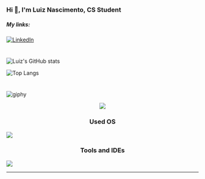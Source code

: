
### Hi 👋, I'm Luiz Nascimento, CS Student

##### My links:

[![LinkedIn](https://img.shields.io/badge/LinkedIn-0077B5?style=for-the-badge&logo=linkedin&logoColor=white)](https://www.linkedin.com/in/luiz-nascimento-b5a53029a/)


#


![Luiz's GitHub stats](https://github-readme-stats.vercel.app/api?username=oluiznascimento&show_icons=true&theme=highcontrast)

![Top Langs](https://github-readme-stats.vercel.app/api/top-langs/?username=oluiznascimento&layout=donut&theme=highcontrast)

#

![giphy](https://github.com/oluiznascimento/oluiznascimento/assets/142462703/ee7c584d-a749-4bba-8595-cbffd4807c99)



<p align="center">
  <a href="https://skillicons.dev">
    <img src="https://skillicons.dev/icons?i=python,c,cpp,docker,bash,mysql" />
  </a>
</p>

<p align="center">
  <h3 align="center">Used OS</h3>
  <a href="https://skillicons.dev">
    <img src="https://skillicons.dev/icons?i=arch" />
  </a>
</p>

<p align="center">
  <h3 align="center">Tools and IDEs</h3>
  <a href="https://skillicons.dev">
    <img src="https://skillicons.dev/icons?i=git,github,obsidian,vscode" />
  </a>
</p>



---
